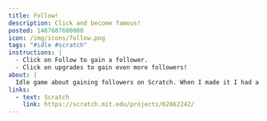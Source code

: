 ```yaml
---
title: Follow!
description: Click and become famous!
posted: 1467687600000
icon: /img/icons/follow.png
tags: "#idle #scratch"
instructions: |
  - Click on Follow to gain a follower.
  - Click on upgrades to gain even more followers!
about: |
  Idle game about gaining followers on Scratch. When I made it I had a whole message about not creating projects for fame but for fun/learning and not using your follower count to boost your ego and blah blah etc ughhhhhhhhhhh
links:
  - text: Scratch
    link: https://scratch.mit.edu/projects/62862242/
---
```


<scratch url="https://scratch.mit.edu/projects/62862242/"></scratch>
